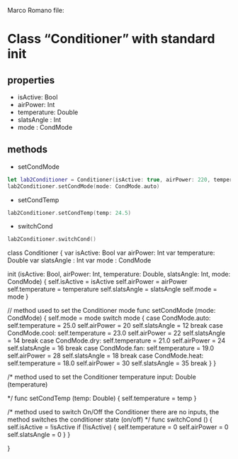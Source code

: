 Marco Romano file:


# Class “Conditioner” with standard init

## properties

- isActive: Bool
- airPower: Int
- temperature: Double
- slatsAngle : Int
- mode : CondMode

## methods

- setCondMode

```swift
let lab2Conditioner = Conditioner(isActive: true, airPower: 220, temperature: 27.4, slatsAngle: 12, mode: CondMode.auto)
lab2Conditioner.setCondMode(mode: CondMode.auto)
```


- setCondTemp
```swift
lab2Conditioner.setCondTemp(temp: 24.5)
```


- switchCond
```swift
lab2Conditioner.switchCond()
```


class Conditioner {
var isActive: Bool
var airPower: Int
var temperature: Double
var slatsAngle : Int
var mode : CondMode

init (isActive: Bool, airPower: Int, temperature: Double, slatsAngle: Int, mode: CondMode) {
self.isActive = isActive
self.airPower = airPower
self.temperature = temperature
self.slatsAngle = slatsAngle
self.mode = mode
}

// method used to set the Conditioner mode
func setCondMode (mode: CondMode) {
self.mode = mode
switch mode {
case CondMode.auto:
self.temperature = 25.0
self.airPower = 20
self.slatsAngle = 12
break
case CondMode.cool:
self.temperature = 23.0
self.airPower = 22
self.slatsAngle = 14
break
case CondMode.dry:
self.temperature = 21.0
self.airPower = 24
self.slatsAngle = 16
break
case CondMode.fan:
self.temperature = 19.0
self.airPower = 28
self.slatsAngle = 18
break
case CondMode.heat:
self.temperature = 18.0
self.airPower = 30
self.slatsAngle = 35
break
}
}

/* method used to set the Conditioner temperature
input: Double (temperature)

*/
func setCondTemp (temp: Double) {
self.temperature = temp
}

/* method used to switch On/Off the Conditioner
there are no inputs, the method switches the conditioner state (on/off)
*/
func switchCond () {
self.isActive = !isActive
if (!isActive) {
self.temperature = 0
self.airPower = 0
self.slatsAngle = 0
}
}

}
